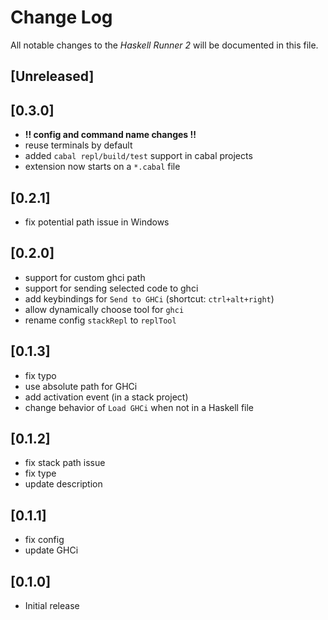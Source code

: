 # Change Log

All notable changes to the *Haskell Runner 2* will be documented in this file.

## [Unreleased]

## [0.3.0]

- **!! config and command name changes !!**
- reuse terminals by default
- added `cabal repl/build/test` support in cabal projects
- extension now starts on a `*.cabal` file

## [0.2.1]

- fix potential path issue in Windows

## [0.2.0]

- support for custom ghci path
- support for sending selected code to ghci
- add keybindings for `Send to GHCi` (shortcut: `ctrl+alt+right`)
- allow dynamically choose tool for `ghci`
- rename config `stackRepl` to `replTool`

## [0.1.3]

- fix typo
- use absolute path for GHCi
- add activation event (in a stack project)
- change behavior of `Load GHCi` when not in a Haskell file

## [0.1.2]

- fix stack path issue
- fix type
- update description

## [0.1.1]

- fix config
- update GHCi

## [0.1.0]

- Initial release
